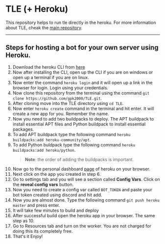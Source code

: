 # TLE (+ Heroku)

This repository helps to run tle directly in the heroku. For more information about TLE, cheak the [main repository](https://github.com/cheran-senthil/TLE).

---

## Steps for hosting a bot for your own server using Heroku.

1. Download the heroku CLI from [here](https://devcenter.heroku.com/articles/heroku-cli)
2. Now after installing the CLI, open up the CLI if you are on windows or open up a terminal if you are on linux.
3. Now enter the command `heroku login` and it will open up a link in the browser for login. Login using your credentials.
4. Now clone this repository from the terminal using the command `git clone https://github.com/gpk2000/TLE.git`.
5. After cloning move into the TLE directory using `cd TLE`.
6. Now enter `heroku create` command in the terminal and hit enter. It will create a new app for you. Remember the name.
7. Now you need to add two buildpacks to deploy. The APT buildpack to install essential APT files and Python buildpack to install essential packages.
8. To add APT buildpack type the following command `heroku buildpacks:add heroku-community/apt`.
9. To add Python buldpack type the following command `heroku buildpacks:add heroku/python`.
    > **Note**: the order of adding the buildpacks is important.
10. Now go to the personal dashboard [page](https://dashboard.heroku.com/apps) of heroku on your browser.
11. Next click on the app you created in step 6.
12. Go to settings tab and you will see a section called **Config Vars**. Click on the **reveal config vars** button.
13. Now you need to create a config var called `BOT_TOKEN` and paste your bot token created using discord and hit add.
14. Now you are almost done. Type the following command `git push heroku master` and press enter.
15. It will take few minutes to build and deploy
16. After successful build open the heroku app in your browser. The same step as 10.
17. Go to Resources tab and turn on the worker. You are not charged for doing this its completely free.
18. That's it Enjoy!
